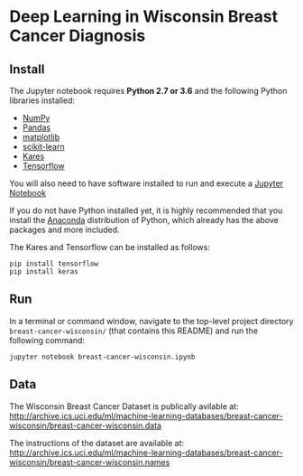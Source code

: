 
# Deep Learning in Wisconsin Breast Cancer Diagnosis


## Install

The Jupyter notebook requires **Python 2.7 or 3.6** and the following Python libraries installed:

- [NumPy](http://www.numpy.org/)
- [Pandas](http://pandas.pydata.org/)
- [matplotlib](http://matplotlib.org/)
- [scikit-learn](http://scikit-learn.org/stable/)
- [Kares](https://keras.io/)
- [Tensorflow](https://www.tensorflow.org/)

You will also need to have software installed to run and execute a [Jupyter Notebook](http://ipython.org/notebook.html)

If you do not have Python installed yet, it is highly recommended that you install the [Anaconda](http://continuum.io/downloads) distribution of Python, which already has the above packages and more included.

The Kares and Tensorflow can be installed as follows:

```
pip install tensorflow
pip install keras
```

## Run

In a terminal or command window, navigate to the top-level project directory `breast-cancer-wisconsin/` (that contains this README) and run the following command:

```
jupyter notebook breast-cancer-wisconsin.ipynb

```

## Data

The Wisconsin Breast Cancer Dataset is publically avilable at: http://archive.ics.uci.edu/ml/machine-learning-databases/breast-cancer-wisconsin/breast-cancer-wisconsin.data

The instructions of the dataset are available at: http://archive.ics.uci.edu/ml/machine-learning-databases/breast-cancer-wisconsin/breast-cancer-wisconsin.names